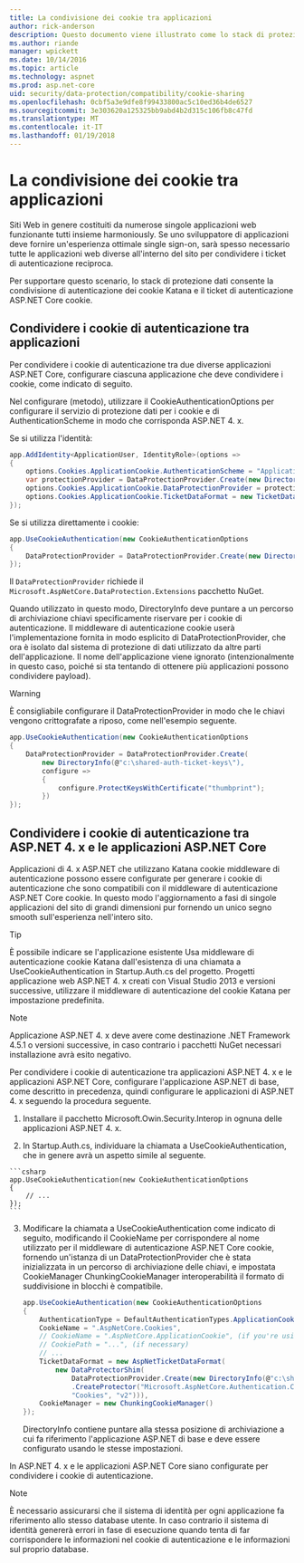 ```yaml
---
title: La condivisione dei cookie tra applicazioni
author: rick-anderson
description: Questo documento viene illustrato come lo stack di protezione dati supporta la condivisione dei cookie di autenticazione tra ASP.NET 4. x e le applicazioni ASP.NET Core.
ms.author: riande
manager: wpickett
ms.date: 10/14/2016
ms.topic: article
ms.technology: aspnet
ms.prod: asp.net-core
uid: security/data-protection/compatibility/cookie-sharing
ms.openlocfilehash: 0cbf5a3e9dfe8f99433800ac5c10ed36b4de6527
ms.sourcegitcommit: 3e303620a125325bb9abd4b2d315c106fb8c47fd
ms.translationtype: MT
ms.contentlocale: it-IT
ms.lasthandoff: 01/19/2018
---
```

# <a name="sharing-cookies-between-applications"></a>La condivisione dei cookie tra applicazioni

Siti Web in genere costituiti da numerose singole applicazioni web funzionante tutti insieme harmoniously. Se uno sviluppatore di applicazioni deve fornire un'esperienza ottimale single sign-on, sarà spesso necessario tutte le applicazioni web diverse all'interno del sito per condividere i ticket di autenticazione reciproca.

Per supportare questo scenario, lo stack di protezione dati consente la condivisione di autenticazione dei cookie Katana e il ticket di autenticazione ASP.NET Core cookie.

## <a name="sharing-authentication-cookies-between-applications"></a>Condividere i cookie di autenticazione tra applicazioni

Per condividere i cookie di autenticazione tra due diverse applicazioni ASP.NET Core, configurare ciascuna applicazione che deve condividere i cookie, come indicato di seguito.

Nel configurare (metodo), utilizzare il CookieAuthenticationOptions per configurare il servizio di protezione dati per i cookie e di AuthenticationScheme in modo che corrisponda ASP.NET 4. x.

Se si utilizza l'identità:

```csharp
app.AddIdentity<ApplicationUser, IdentityRole>(options =>
{
    options.Cookies.ApplicationCookie.AuthenticationScheme = "ApplicationCookie";
    var protectionProvider = DataProtectionProvider.Create(new DirectoryInfo(@"c:\shared-auth-ticket-keys\"));
    options.Cookies.ApplicationCookie.DataProtectionProvider = protectionProvider;
    options.Cookies.ApplicationCookie.TicketDataFormat = new TicketDataFormat(protectionProvider.CreateProtector("Microsoft.AspNetCore.Authentication.Cookies.CookieAuthenticationMiddleware", "Cookies", "v2"));
});
```

Se si utilizza direttamente i cookie:

```csharp
app.UseCookieAuthentication(new CookieAuthenticationOptions
{
    DataProtectionProvider = DataProtectionProvider.Create(new DirectoryInfo(@"c:\shared-auth-ticket-keys\"))
});
```
   
Il `DataProtectionProvider` richiede il `Microsoft.AspNetCore.DataProtection.Extensions` pacchetto NuGet.

Quando utilizzato in questo modo, DirectoryInfo deve puntare a un percorso di archiviazione chiavi specificamente riservare per i cookie di autenticazione. Il middleware di autenticazione cookie userà l'implementazione fornita in modo esplicito di DataProtectionProvider, che ora è isolato dal sistema di protezione di dati utilizzato da altre parti dell'applicazione. Il nome dell'applicazione viene ignorato (intenzionalmente in questo caso, poiché si sta tentando di ottenere più applicazioni possono condividere payload).

>[!WARNING]
>È consigliabile configurare il DataProtectionProvider in modo che le chiavi vengono crittografate a riposo, come nell'esempio seguente.
>
>
>  ```csharp
>  app.UseCookieAuthentication(new CookieAuthenticationOptions
>  {
>      DataProtectionProvider = DataProtectionProvider.Create(
>          new DirectoryInfo(@"c:\shared-auth-ticket-keys\"),
>          configure =>
>          {
>              configure.ProtectKeysWithCertificate("thumbprint");
>          })
>  });
>  ```

## <a name="sharing-authentication-cookies-between-aspnet-4x-and-aspnet-core-applications"></a>Condividere i cookie di autenticazione tra ASP.NET 4. x e le applicazioni ASP.NET Core

Applicazioni di 4. x ASP.NET che utilizzano Katana cookie middleware di autenticazione possono essere configurate per generare i cookie di autenticazione che sono compatibili con il middleware di autenticazione ASP.NET Core cookie. In questo modo l'aggiornamento a fasi di singole applicazioni del sito di grandi dimensioni pur fornendo un unico segno smooth sull'esperienza nell'intero sito.

>[!TIP]
> È possibile indicare se l'applicazione esistente Usa middleware di autenticazione cookie Katana dall'esistenza di una chiamata a UseCookieAuthentication in Startup.Auth.cs del progetto. Progetti applicazione web ASP.NET 4. x creati con Visual Studio 2013 e versioni successive, utilizzare il middleware di autenticazione del cookie Katana per impostazione predefinita.

> [!NOTE]
> Applicazione ASP.NET 4. x deve avere come destinazione .NET Framework 4.5.1 o versioni successive, in caso contrario i pacchetti NuGet necessari installazione avrà esito negativo.

Per condividere i cookie di autenticazione tra applicazioni ASP.NET 4. x e le applicazioni ASP.NET Core, configurare l'applicazione ASP.NET di base, come descritto in precedenza, quindi configurare le applicazioni di ASP.NET 4. x seguendo la procedura seguente.

1.  Installare il pacchetto Microsoft.Owin.Security.Interop in ognuna delle applicazioni ASP.NET 4. x.

2.   In Startup.Auth.cs, individuare la chiamata a UseCookieAuthentication, che in genere avrà un aspetto simile al seguente.

    ```csharp
    app.UseCookieAuthentication(new CookieAuthenticationOptions
    {
        // ...
    });
    ```
    
3.  Modificare la chiamata a UseCookieAuthentication come indicato di seguito, modificando il CookieName per corrispondere al nome utilizzato per il middleware di autenticazione ASP.NET Core cookie, fornendo un'istanza di un DataProtectionProvider che è stata inizializzata in un percorso di archiviazione delle chiavi, e impostata CookieManager ChunkingCookieManager interoperabilità il formato di suddivisione in blocchi è compatibile.

    ```csharp
    app.UseCookieAuthentication(new CookieAuthenticationOptions
    {
        AuthenticationType = DefaultAuthenticationTypes.ApplicationCookie,
        CookieName = ".AspNetCore.Cookies",
        // CookieName = ".AspNetCore.ApplicationCookie", (if you're using identity)
        // CookiePath = "...", (if necessary)
        // ...
        TicketDataFormat = new AspNetTicketDataFormat(
            new DataProtectorShim(
                DataProtectionProvider.Create(new DirectoryInfo(@"c:\shared-auth-ticket-keys\"))
                .CreateProtector("Microsoft.AspNetCore.Authentication.Cookies.CookieAuthenticationMiddleware",
                "Cookies", "v2"))),
        CookieManager = new ChunkingCookieManager()
    });
    ```
    DirectoryInfo contiene puntare alla stessa posizione di archiviazione a cui fa riferimento l'applicazione ASP.NET di base e deve essere configurato usando le stesse impostazioni.

In ASP.NET 4. x e le applicazioni ASP.NET Core siano configurate per condividere i cookie di autenticazione.

> [!NOTE]
> È necessario assicurarsi che il sistema di identità per ogni applicazione fa riferimento allo stesso database utente. In caso contrario il sistema di identità genererà errori in fase di esecuzione quando tenta di far corrispondere le informazioni nel cookie di autenticazione e le informazioni sul proprio database.
